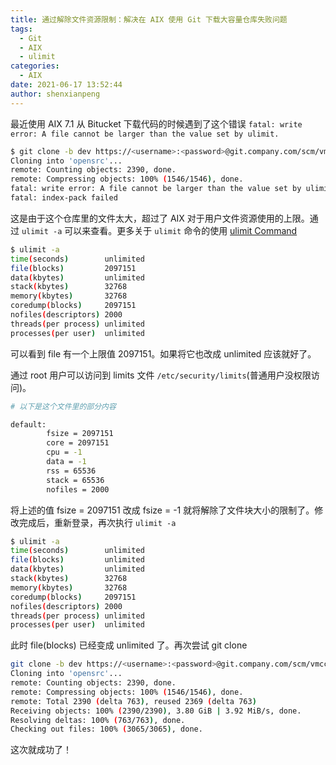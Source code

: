 ```yaml
---
title: 通过解除文件资源限制：解决在 AIX 使用 Git 下载大容量仓库失败问题
tags:
  - Git
  - AIX
  - ulimit
categories:
  - AIX
date: 2021-06-17 13:52:44
author: shenxianpeng
---
```


最近使用 AIX 7.1 从 Bitucket 下载代码的时候遇到了这个错误 `fatal: write error: A file cannot be larger than the value set by ulimit.`

```bash
$ git clone -b dev https://<username>:<password>@git.company.com/scm/vmcc/opensrc.git --depth 1
Cloning into 'opensrc'...
remote: Counting objects: 2390, done.
remote: Compressing objects: 100% (1546/1546), done.
fatal: write error: A file cannot be larger than the value set by ulimit.
fatal: index-pack failed
```

这是由于这个仓库里的文件太大，超过了 AIX 对于用户文件资源使用的上限。通过 `ulimit -a` 可以来查看。更多关于 `ulimit` 命令的使用 [ulimit Command](https://www.ibm.com/docs/en/aix/7.1?topic=u-ulimit-command)

```bash
$ ulimit -a
time(seconds)        unlimited
file(blocks)         2097151
data(kbytes)         unlimited
stack(kbytes)        32768
memory(kbytes)       32768
coredump(blocks)     2097151
nofiles(descriptors) 2000
threads(per process) unlimited
processes(per user)  unlimited
```

可以看到 file 有一个上限值 2097151。如果将它也改成 unlimited 应该就好了。

通过 root 用户可以访问到 limits 文件 `/etc/security/limits`(普通用户没权限访问)。

```bash
# 以下是这个文件里的部分内容

default:
        fsize = 2097151
        core = 2097151
        cpu = -1
        data = -1
        rss = 65536
        stack = 65536
        nofiles = 2000
```

将上述的值 fsize = 2097151 改成 fsize = -1 就将解除了文件块大小的限制了。修改完成后，重新登录，再次执行 `ulimit -a`

```bash
$ ulimit -a
time(seconds)        unlimited
file(blocks)         unlimited
data(kbytes)         unlimited
stack(kbytes)        32768
memory(kbytes)       32768
coredump(blocks)     2097151
nofiles(descriptors) 2000
threads(per process) unlimited
processes(per user)  unlimited
```

此时 file(blocks) 已经变成 unlimited 了。再次尝试 git clone

```bash
git clone -b dev https://<username>:<password>@git.company.com/scm/vmcc/opensrc.git --depth 1
Cloning into 'opensrc'...
remote: Counting objects: 2390, done.
remote: Compressing objects: 100% (1546/1546), done.
remote: Total 2390 (delta 763), reused 2369 (delta 763)
Receiving objects: 100% (2390/2390), 3.80 GiB | 3.92 MiB/s, done.
Resolving deltas: 100% (763/763), done.
Checking out files: 100% (3065/3065), done.
```

这次就成功了！
